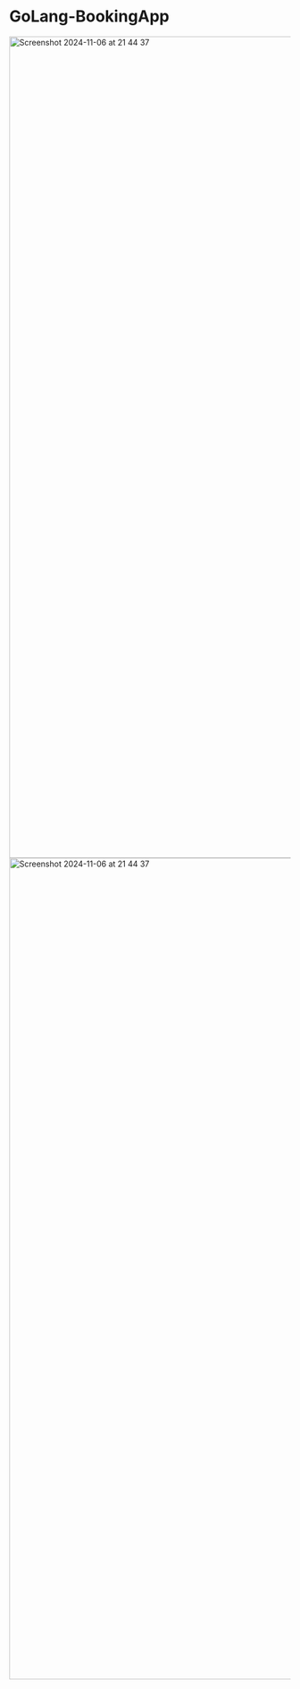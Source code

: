 # GoLang-BookingApp

<img width="1470" alt="Screenshot 2024-11-06 at 21 44 37" src="https://github.com/user-attachments/assets/6add5824-7a6a-4a20-b99c-63c1f9568ea5">


<img width="1470" alt="Screenshot 2024-11-06 at 21 44 37" src="https://github.com/user-attachments/assets/61f18a0c-0409-436d-860b-7bf594263860">
